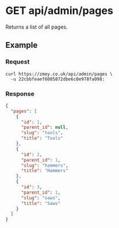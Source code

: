 # GET api/admin/pages

Returns a list of all pages.

## Example

### Request

```
curl https://zmey.co.uk/api/admin/pages \
  -u 22cbbfeaef6085872dbe6c0e978fa098:
```

### Response

```json
{
  "pages": [
    {
      "id": 1,
      "parent_id": null,
      "slug": "tools",
      "title": "Tools"
    },
    {
      "id": 2,
      "parent_id": 1,
      "slug": "hammers",
      "title": "Hammers"
    },
    {
      "id": 3,
      "parent_id": 1,
      "slug": "saws",
      "title": "Saws"
    }
  ]
}  
```
